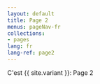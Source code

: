 ```yaml
---
layout: default
title: Page 2
menus: pageNav-fr
collections:
- pages
lang: fr
lang-ref: page2
---
```

C'est {{ site.variant }}: Page 2